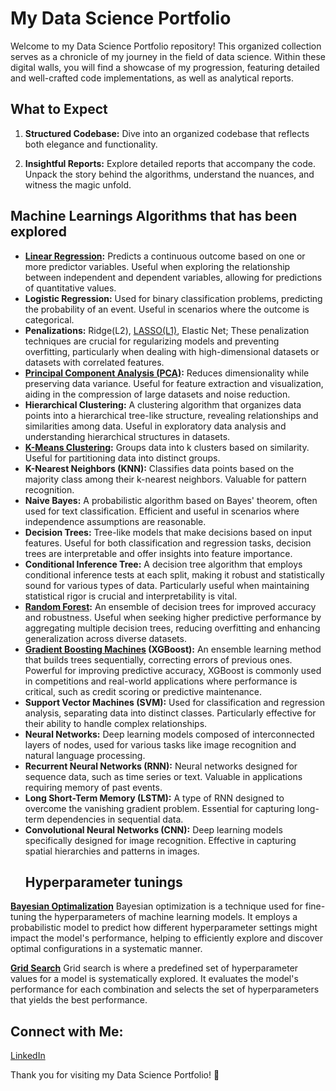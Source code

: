 # My Data Science Portfolio

Welcome to my Data Science Portfolio repository! This organized collection serves as a chronicle of my journey in the field of data science. Within these digital walls, you will find a showcase of my progression, featuring detailed and well-crafted code implementations, as well as analytical reports.

## What to Expect

1. **Structured Codebase:**
   Dive into an organized codebase that reflects both elegance and functionality. 

2. **Insightful Reports:**
   Explore detailed reports that accompany the code. Unpack the story behind the algorithms, understand the nuances, and witness the magic unfold.

## Machine Learnings Algorithms that has been explored

- **[Linear Regression](https://github.com/GergelyMarias/MyDataSciencePortfolio/blob/main/PCA%2BOLS(L1).pdf):**  Predicts a continuous outcome based on one or more predictor variables. Useful when exploring the relationship between independent and dependent variables, allowing for predictions of quantitative values.
- **Logistic Regression:**  Used for binary classification problems, predicting the probability of an event. Useful in scenarios where the outcome is categorical.
- **Penalizations:** Ridge(L2), [LASSO(L1)](https://github.com/GergelyMarias/MyDataSciencePortfolio/blob/main/PCA%2BOLS(L1).pdf), Elastic Net; These penalization techniques are crucial for regularizing models and preventing overfitting, particularly when dealing with high-dimensional datasets or datasets with correlated features.
- **[Principal Component Analysis (PCA)](https://github.com/GergelyMarias/MyDataSciencePortfolio/blob/main/PCA%2BOLS(L1).pdf):**  Reduces dimensionality while preserving data variance. Useful for feature extraction and visualization, aiding in the compression of large datasets and noise reduction.
- **Hierarchical Clustering:**  A clustering algorithm that organizes data points into a hierarchical tree-like structure, revealing relationships and similarities among data. Useful in exploratory data analysis and understanding hierarchical structures in datasets.
- **[K-Means Clustering](https://github.com/GergelyMarias/MyDataSciencePortfolio/blob/main/KMeansClustering.pdf):**  Groups data into k clusters based on similarity. Useful for partitioning data into distinct groups.
- **K-Nearest Neighbors (KNN):**  Classifies data points based on the majority class among their k-nearest neighbors. Valuable for pattern recognition.
- **Naive Bayes:**  A probabilistic algorithm based on Bayes' theorem, often used for text classification. Efficient and useful in scenarios where independence assumptions are reasonable.
- **Decision Trees:**  Tree-like models that make decisions based on input features. Useful for both classification and regression tasks, decision trees are interpretable and offer insights into feature importance.
- **Conditional Inference Tree:**  A decision tree algorithm that employs conditional inference tests at each split, making it robust and statistically sound for various types of data. Particularly useful when maintaining statistical rigor is crucial and interpretability is vital.
- **[Random Forest](https://github.com/GergelyMarias/MyDataSciencePortfolio/blob/main/RandomForest.pdf):**  An ensemble of decision trees for improved accuracy and robustness. Useful when seeking higher predictive performance by aggregating multiple decision trees, reducing overfitting and enhancing generalization across diverse datasets.
- **[Gradient Boosting Machines](https://github.com/GergelyMarias/MyDataSciencePortfolio/blob/main/XGBoosting.pdf) (XGBoost):**  An ensemble learning method that builds trees sequentially, correcting errors of previous ones. Powerful for improving predictive accuracy, XGBoost is commonly used in competitions and real-world applications where performance is critical, such as credit scoring or predictive maintenance.
- **Support Vector Machines (SVM):**  Used for classification and regression analysis, separating data into distinct classes. Particularly effective for their ability to handle complex relationships.
- **Neural Networks:**  Deep learning models composed of interconnected layers of nodes, used for various tasks like image recognition and natural language processing.
- **Recurrent Neural Networks (RNN):**  Neural networks designed for sequence data, such as time series or text. Valuable in applications requiring memory of past events.
- **Long Short-Term Memory (LSTM):**  A type of RNN designed to overcome the vanishing gradient problem. Essential for capturing long-term dependencies in sequential data.
- **Convolutional Neural Networks (CNN):**  Deep learning models specifically designed for image recognition. Effective in capturing spatial hierarchies and patterns in images.
  ## Hyperparameter tunings
**[Bayesian Optimalization](https://github.com/GergelyMarias/MyDataSciencePortfolio/blob/main/XGB_BayesianOptimalization.R)** Bayesian optimization is a technique used for fine-tuning the hyperparameters of machine learning models. It employs a probabilistic model to predict how different hyperparameter settings might impact the model's performance, helping to efficiently explore and discover optimal configurations in a systematic manner.

**[Grid Search](https://github.com/GergelyMarias/MyDataSciencePortfolio/blob/main/XGBoosting.R)** Grid search is where a predefined set of hyperparameter values for a model is systematically explored. It evaluates the model's performance for each combination and selects the set of hyperparameters that yields the best performance.
## Connect with Me:
[LinkedIn](https://www.linkedin.com/in/mariasgergely/)

Thank you for visiting my Data Science Portfolio! 🚀
